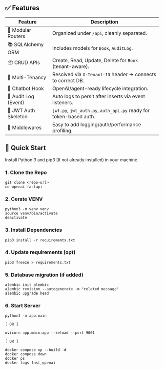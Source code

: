 ## ✅ Features

| Feature              | Description                                                        |
| -------------------- | ------------------------------------------------------------------ |
| 🔌 Modular Routers   | Organized under `/api`, cleanly separated.                         |
| 📚 SQLAlchemy ORM    | Includes models for `Book`, `AuditLog`.                            |
| 📦 CRUD APIs         | Create, Read, Update, Delete for `Book` (tenant-aware).            |
| 🏢 Multi-Tenancy     | Resolved via `X-Tenant-ID` header → connects to correct DB.        |
| 🧠 Chatbot Hook      | OpenAI/agent-ready lifecycle integration.                          |
| 🧾 Audit Log (Event) | Auto logs to persit after inserts via event listeners.             |
| 🧱 JWT Auth Skeleton | `jwt.py`, `jwt_auth.py`, `auth_api.py` ready for token-based auth. |
| 📓 Middlewares       | Easy to add logging/auth/performance profiling.                    |

## 🚀 Quick Start

Install Python 3 and pip3 (If not already installed) in your machine.

### 1. Clone the Repo

```
git clone <repo-url>
cd openai-fastapi
```

### 2. Cerate VENV

```
python3 -m venv venv
source venv/bin/activate
deactivate
```

### 3. Install Dependencies

```
pip3 install -r requirements.txt
```

### 4. Update requirements (opt)

```
pip3 freeze > requirements.txt
```

### 5. Database migration (if added)

```
alembic init alembic
alembic revision --autogenerate -m "related message"
alembic upgrade head
```

### 6. Start Server

```
python3 -m app.main

[ OR ]

uvicorn app.main:app --reload --port 9001

[ OR ]

docker compose up --build -d
docker compose down
docker ps
docker logs fast_openai
```
